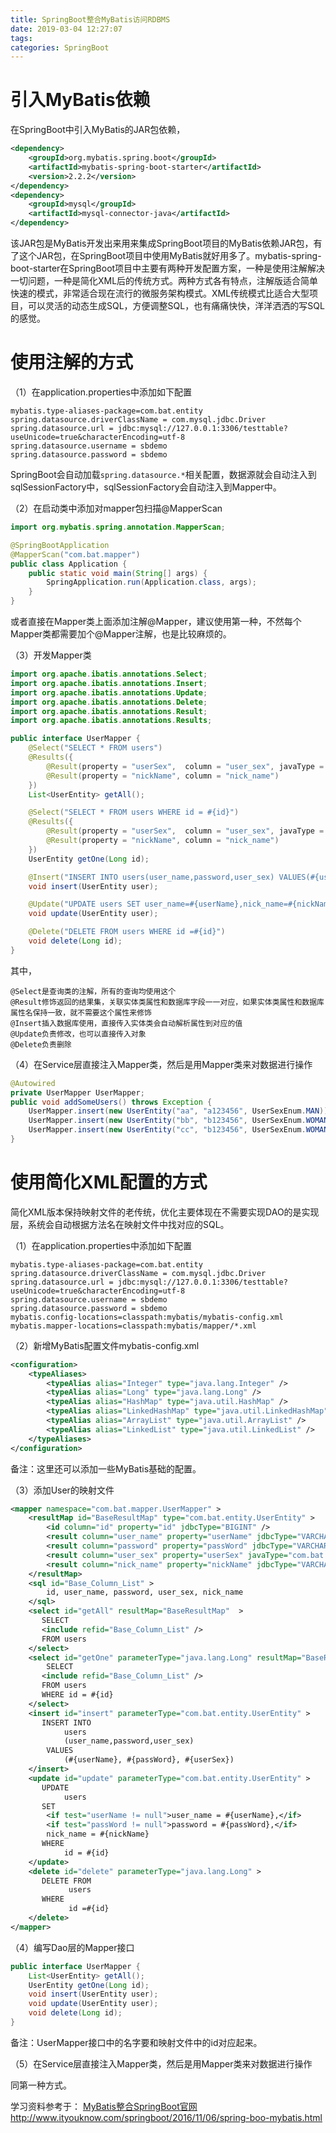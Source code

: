 ```yaml
---
title: SpringBoot整合MyBatis访问RDBMS
date: 2019-03-04 12:27:07
tags:
categories: SpringBoot
---
```


# 引入MyBatis依赖

在SpringBoot中引入MyBatis的JAR包依赖，

```xml
<dependency>
    <groupId>org.mybatis.spring.boot</groupId>
    <artifactId>mybatis-spring-boot-starter</artifactId>
    <version>2.2.2</version>
</dependency>
<dependency>
    <groupId>mysql</groupId>
    <artifactId>mysql-connector-java</artifactId>
</dependency>
```

该JAR包是MyBatis开发出来用来集成SpringBoot项目的MyBatis依赖JAR包，有了这个JAR包，在SpringBoot项目中使用MyBatis就好用多了。mybatis-spring-boot-starter在SpringBoot项目中主要有两种开发配置方案，一种是使用注解解决一切问题，一种是简化XML后的传统方式。两种方式各有特点，注解版适合简单快速的模式，非常适合现在流行的微服务架构模式。XML传统模式比适合大型项目，可以灵活的动态生成SQL，方便调整SQL，也有痛痛快快，洋洋洒洒的写SQL的感觉。

# 使用注解的方式

（1）在application.properties中添加如下配置

    mybatis.type-aliases-package=com.bat.entity
    spring.datasource.driverClassName = com.mysql.jdbc.Driver
    spring.datasource.url = jdbc:mysql://127.0.0.1:3306/testtable?useUnicode=true&characterEncoding=utf-8
    spring.datasource.username = sbdemo
    spring.datasource.password = sbdemo

SpringBoot会自动加载`spring.datasource.*`相关配置，数据源就会自动注入到sqlSessionFactory中，sqlSessionFactory会自动注入到Mapper中。

（2）在启动类中添加对mapper包扫描@MapperScan

```java
import org.mybatis.spring.annotation.MapperScan;

@SpringBootApplication
@MapperScan("com.bat.mapper")
public class Application {
    public static void main(String[] args) {
        SpringApplication.run(Application.class, args);
    }
}
```

或者直接在Mapper类上面添加注解@Mapper，建议使用第一种，不然每个Mapper类都需要加个@Mapper注解，也是比较麻烦的。

（3）开发Mapper类

```java
import org.apache.ibatis.annotations.Select;
import org.apache.ibatis.annotations.Insert;
import org.apache.ibatis.annotations.Update;
import org.apache.ibatis.annotations.Delete;
import org.apache.ibatis.annotations.Result;
import org.apache.ibatis.annotations.Results;

public interface UserMapper {
    @Select("SELECT * FROM users")
    @Results({
        @Result(property = "userSex",  column = "user_sex", javaType = UserSexEnum.class),
        @Result(property = "nickName", column = "nick_name")
    })
    List<UserEntity> getAll();

    @Select("SELECT * FROM users WHERE id = #{id}")
    @Results({
        @Result(property = "userSex",  column = "user_sex", javaType = UserSexEnum.class),
        @Result(property = "nickName", column = "nick_name")
    })
    UserEntity getOne(Long id);

    @Insert("INSERT INTO users(user_name,password,user_sex) VALUES(#{userName}, #{passWord}, #{userSex})")
    void insert(UserEntity user);

    @Update("UPDATE users SET user_name=#{userName},nick_name=#{nickName} WHERE id =#{id}")
    void update(UserEntity user);

    @Delete("DELETE FROM users WHERE id =#{id}")
    void delete(Long id);
}
```

其中，

    @Select是查询类的注解，所有的查询均使用这个
    @Result修饰返回的结果集，关联实体类属性和数据库字段一一对应，如果实体类属性和数据库属性名保持一致，就不需要这个属性来修饰
    @Insert插入数据库使用，直接传入实体类会自动解析属性到对应的值
    @Update负责修改，也可以直接传入对象
    @Delete负责删除

（4）在Service层直接注入Mapper类，然后是用Mapper类来对数据进行操作

```java
@Autowired
private UserMapper UserMapper;
public void addSomeUsers() throws Exception {
    UserMapper.insert(new UserEntity("aa", "a123456", UserSexEnum.MAN));
    UserMapper.insert(new UserEntity("bb", "b123456", UserSexEnum.WOMAN));
    UserMapper.insert(new UserEntity("cc", "b123456", UserSexEnum.WOMAN));
}
```

# 使用简化XML配置的方式

简化XML版本保持映射文件的老传统，优化主要体现在不需要实现DAO的是实现层，系统会自动根据方法名在映射文件中找对应的SQL。

（1）在application.properties中添加如下配置

    mybatis.type-aliases-package=com.bat.entity
    spring.datasource.driverClassName = com.mysql.jdbc.Driver
    spring.datasource.url = jdbc:mysql://127.0.0.1:3306/testtable?useUnicode=true&characterEncoding=utf-8
    spring.datasource.username = sbdemo
    spring.datasource.password = sbdemo
    mybatis.config-locations=classpath:mybatis/mybatis-config.xml
    mybatis.mapper-locations=classpath:mybatis/mapper/*.xml

（2）新增MyBatis配置文件mybatis-config.xml

```xml
<configuration>
    <typeAliases>
        <typeAlias alias="Integer" type="java.lang.Integer" />
        <typeAlias alias="Long" type="java.lang.Long" />
        <typeAlias alias="HashMap" type="java.util.HashMap" />
        <typeAlias alias="LinkedHashMap" type="java.util.LinkedHashMap" />
        <typeAlias alias="ArrayList" type="java.util.ArrayList" />
        <typeAlias alias="LinkedList" type="java.util.LinkedList" />
    </typeAliases>
</configuration>
```

备注：这里还可以添加一些MyBatis基础的配置。

（3）添加User的映射文件

```xml
<mapper namespace="com.bat.mapper.UserMapper" >
    <resultMap id="BaseResultMap" type="com.bat.entity.UserEntity" >
        <id column="id" property="id" jdbcType="BIGINT" />
        <result column="user_name" property="userName" jdbcType="VARCHAR" />
        <result column="password" property="passWord" jdbcType="VARCHAR" />
        <result column="user_sex" property="userSex" javaType="com.bat.enums.UserSexEnum"/>
        <result column="nick_name" property="nickName" jdbcType="VARCHAR" />
    </resultMap>
    <sql id="Base_Column_List" >
        id, user_name, password, user_sex, nick_name
    </sql>
    <select id="getAll" resultMap="BaseResultMap"  >
       SELECT
       <include refid="Base_Column_List" />
       FROM users
    </select>
    <select id="getOne" parameterType="java.lang.Long" resultMap="BaseResultMap" >
        SELECT
       <include refid="Base_Column_List" />
       FROM users
       WHERE id = #{id}
    </select>
    <insert id="insert" parameterType="com.bat.entity.UserEntity" >
       INSERT INTO
            users
            (user_name,password,user_sex)
        VALUES
            (#{userName}, #{passWord}, #{userSex})
    </insert>
    <update id="update" parameterType="com.bat.entity.UserEntity" >
       UPDATE
            users
       SET
        <if test="userName != null">user_name = #{userName},</if>
        <if test="passWord != null">password = #{passWord},</if>
        nick_name = #{nickName}
       WHERE
            id = #{id}
    </update>
    <delete id="delete" parameterType="java.lang.Long" >
       DELETE FROM
             users
       WHERE
             id =#{id}
    </delete>
</mapper>
```

（4）编写Dao层的Mapper接口

```java
public interface UserMapper {
    List<UserEntity> getAll();
    UserEntity getOne(Long id);
    void insert(UserEntity user);
    void update(UserEntity user);
    void delete(Long id);
}
```

备注：UserMapper接口中的名字要和映射文件中的id对应起来。

（5）在Service层直接注入Mapper类，然后是用Mapper类来对数据进行操作

同第一种方式。

学习资料参考于：
[MyBatis整合SpringBoot官网](http://mybatis.org/spring-boot-starter/mybatis-spring-boot-autoconfigure/)
http://www.ityouknow.com/springboot/2016/11/06/spring-boo-mybatis.html
